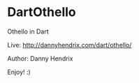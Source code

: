 DartOthello
===========

Othello in Dart

Live: http://dannyhendrix.com/dart/othello/

Author: Danny Hendrix

Enjoy! :)